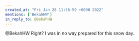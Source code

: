 ```yaml
---
created_at: "Fri Jan 28 11:56:59 +0000 2022"
mentions: ['BekahHW']
in_reply_to: @BekahHW
---
```


@BekahHW Right? I was in no way prepared for this snow day.